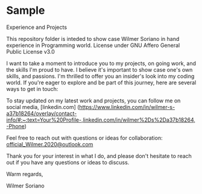 # Sample
Experience and Projects

This repository folder is inteded to show case Wilmer Soriano in hand experience in Programming world. License under GNU Affero General Public License v3.0

I want to take a moment to introduce you to my projects, on going work, and the skills I'm proud to have. I believe it's important to show case one's own skills, and passions. I'm thrilled to offer you an insider's look into my coding world. If you're eager to explore and be part of this journey, here are several ways to get in touch:

To stay updated on my latest work and projects, you can follow me on social media, [linkedin.com]
(https://www.linkedin.com/in/wilmer-s-a37b18264/overlay/contact-info/#:~:text=Your%20Profile-,linkedin.com/in/wilmer%2Ds%2Da37b18264,-Phone)

Feel free to reach out with questions or ideas for collaboration: official_Wilmer.2020@outlook.com

Thank you for your interest in what I do, and please don't hesitate to reach out if you have any questions or ideas to discuss.

Warm regards,

Wilmer Soriano
